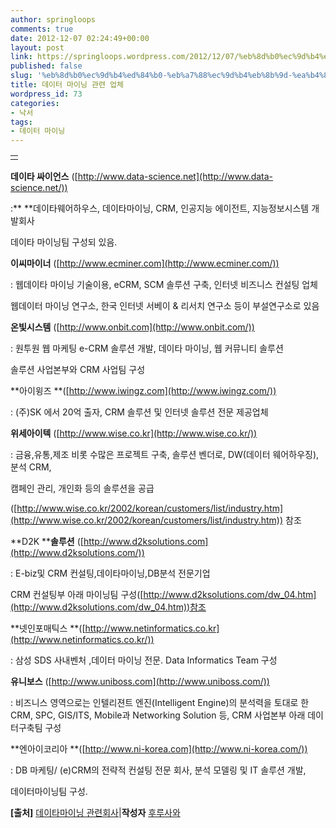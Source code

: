 ```yaml
---
author: springloops
comments: true
date: 2012-12-07 02:24:49+00:00
layout: post
link: https://springloops.wordpress.com/2012/12/07/%eb%8d%b0%ec%9d%b4%ed%84%b0-%eb%a7%88%ec%9d%b4%eb%8b%9d-%ea%b4%80%eb%a0%a8-%ec%97%85%ec%b2%b4/
published: false
slug: '%eb%8d%b0%ec%9d%b4%ed%84%b0-%eb%a7%88%ec%9d%b4%eb%8b%9d-%ea%b4%80%eb%a0%a8-%ec%97%85%ec%b2%b4'
title: 데이터 마이닝 관련 업체
wordpress_id: 73
categories:
- 낙서
tags:
- 데이터 마이닝
---
```


<table style="width:550px;border-collapse:collapse;table-layout:fixed;color:rgb(0,0,0);font-family:AppleGothic;text-align:left;" class="post-top" ><tbody ><tr >
<td style="font-size:12px;" class="p12" valign="bottom" >  


</td></tr></tbody></table>

**데이타 싸이언스** ([http://www.data-science.net](http://www.data-science.net/))

:** **데이타웨어하우스, 데이타마이닝, CRM, 인공지능 에이전트, 지능정보시스템 개발회사

데이타 마이닝팀 구성되 있음.

**이씨마이너** ([http://www.ecminer.com](http://www.ecminer.com/))

: 웹데이타 마이닝 기술이용, eCRM, SCM 솔루션 구축, 인터넷 비즈니스 컨설팅 업체

웹데이터 마이닝 연구소, 한국 인터넷 서베이 & 리서치 연구소 등이 부설연구소로 있음

**온빛시스템** ([http://www.onbit.com](http://www.onbit.com/))

: 원투원 웹 마케팅 e-CRM 솔루션 개발, 데이타 마이닝, 웹 커뮤니티 솔루션

솔루션 사업본부와 CRM 사업팀 구성

**아이윙즈 **([http://www.iwingz.com](http://www.iwingz.com/))

: (주)SK 에서 20억 출자, CRM 솔루션 및 인터넷 솔루션 전문 제공업체

**위세아이텍** ([http://www.wise.co.kr](http://www.wise.co.kr/))

: 금융,유통,제조 비롯 수많은 프로젝트 구축, 솔루션 벤더로, DW(데이터 웨어하우징), 분석 CRM,

캠페인 관리, 개인화 등의 솔루션을 공급

([http://www.wise.co.kr/2002/korean/customers/list/industry.htm](http://www.wise.co.kr/2002/korean/customers/list/industry.htm)) 참조

**D2K ****솔루션** ([http://www.d2ksolutions.com](http://www.d2ksolutions.com/))

: E-biz및 CRM 컨설팅,데이타마이닝,DB분석 전문기업

CRM 컨설팅부 아래 마이닝팀 구성([http://www.d2ksolutions.com/dw_04.htm](http://www.d2ksolutions.com/dw_04.htm))참조

**넷인포매틱스 **([http://www.netinformatics.co.kr](http://www.netinformatics.co.kr/))

: 삼성 SDS 사내벤처 ,데이터 마이닝 전문. Data Informatics Team 구성

**유니보스** ([http://www.uniboss.com](http://www.uniboss.com/))

: 비즈니스 영역으로는 인텔리젼트 엔진(Intelligent Engine)의 분석력을 토대로 한 CRM, SPC, GIS/ITS, Mobile과 Networking Solution 등, CRM 사업본부 아래 데이터구축팀 구성

**엔아이코리아 **([http://www.ni-korea.com](http://www.ni-korea.com/))

: DB 마케팅/ (e)CRM의 전략적 컨설팅 전문 회사, 분석 모델링 및 IT 솔루션 개발,

데이터마이닝팀 구성.

**[출처]** [데이타마이닝 관련회사](http://blog.naver.com/furusawa/130026421789)|**작성자** [후루사와](http://blog.naver.com/furusawa)
